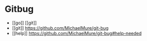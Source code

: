 # Gitbug

- [[go]] [[git]]
- [[git]] https://github.com/MichaelMure/git-bug
- [[help]] https://github.com/MichaelMure/git-bug#help-needed


